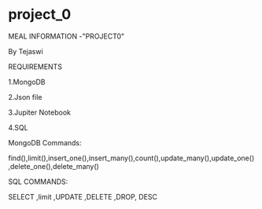 # project_0
MEAL INFORMATION -"PROJECT0"

By Tejaswi

REQUIREMENTS

1.MongoDB

2.Json file

3.Jupiter Notebook

4.SQL

MongoDB Commands:

find(),limit(),insert_one(),insert_many(),count(),update_many(),update_one(),delete_one(),delete_many()

SQL COMMANDS:

SELECT ,limit ,UPDATE ,DELETE ,DROP, DESC



